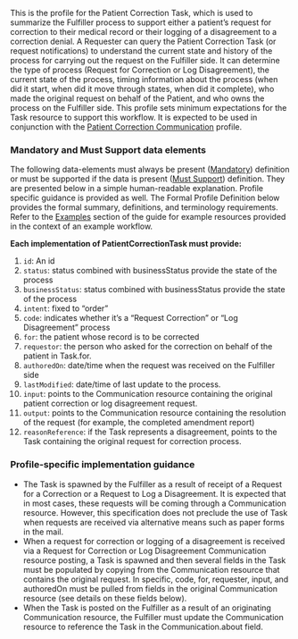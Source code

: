 This is the profile for the Patient Correction Task, which is used to summarize the Fulfiller process to support either a patient’s request for correction to their medical record or their logging of a disagreement to a correction denial.  A Requester can query the Patient Correction Task (or request notifications) to understand the current state and history of the process for carrying out the request on the Fulfiller side.  It can determine the type of process (Request for Correction or Log Disagreement), the current state of the process, timing information about the process (when did it start, when did it move through states, when did it complete), who made the original request on behalf of the Patient, and who owns the process on the Fulfiller side.  This profile sets minimum expectations for the Task resource to support this workflow.  It is expected to be used in conjunction with the [Patient Correction Communication](StructureDefinition-patient-correction-communication.html) profile.

### Mandatory and Must Support data elements

The following data-elements must always be present ([Mandatory](https://www.hl7.org/fhir/us/core/conformance-expectations.html#mandatory-elements)) definition or must be supported if the data is present ([Must Support](https://www.hl7.org/fhir/us/core/conformance-expectations.html#must-support-elements)) definition. They are presented below in a simple human-readable explanation. Profile specific guidance is provided as well. The Formal Profile Definition below provides the formal summary, definitions, and terminology requirements.  Refer to the [Examples](examples.html) section of the guide for example resources provided in the context of an example workflow.

**Each implementation of PatientCorrectionTask must provide:**

1.	`id`: An id
2.	`status`: status combined with businessStatus provide the state of the process
3.	`businessStatus`: status combined with businessStatus provide the state of the process
4.	`intent`: fixed to “order”
5.	`code`: indicates whether it’s a “Request Correction” or “Log Disagreement” process
6.	`for`: the patient whose record is to be corrected
7.	`requestor`: the person who asked for the correction on behalf of the patient in Task.for.
8.	`authoredOn`: date/time when the request was received on the Fulfiller side
9.	`lastModified`: date/time of last update to the process.
10.	`input`: points to the Communication resource containing the original patient correction or log disagreement request.
11.	`output`: points to the Communication resource containing the resolution of the request (for example, the completed amendment report)
12.	`reasonReference`: if the Task represents a disagreement, points to the Task containing the original request for correction process.

### Profile-specific implementation guidance

* The Task is spawned by the Fulfiller as a result of receipt of a Request for a Correction or a Request to Log a Disagreement.  It is expected that in most cases, these requests will be coming through a Communication resource.  However, this specification does not preclude the use of Task when requests are received via alternative means such as paper forms in the mail.  
* When a request for correction or logging of a disagreement is received via a Request for Correction or Log Disagreement Communication resource posting, a Task is spawned and then several fields in the Task must be populated by copying from the Communication resource that contains the original request.  In specific, code, for, requester, input, and authoredOn must be pulled from fields in the original Communication resource (see details on these fields below).
* When the Task is posted on the Fulfiller as a result of an originating Communication resource, the Fulfiller must update the Communication resource to reference the Task in the Communication.about field. 
